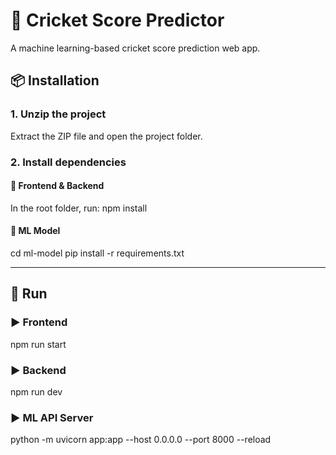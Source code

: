 
# 🏏 Cricket Score Predictor

A machine learning-based cricket score prediction web app.

## 📦 Installation

### 1. Unzip the project
Extract the ZIP file and open the project folder.

### 2. Install dependencies

#### 📁 Frontend & Backend
In the root folder, run:
npm install

#### 📁 ML Model
cd ml-model
pip install -r requirements.txt

---

## 🚀 Run

### ▶️ Frontend
npm run start

### ▶️ Backend
npm run dev

### ▶️ ML API Server
python -m uvicorn app:app --host 0.0.0.0 --port 8000 --reload
